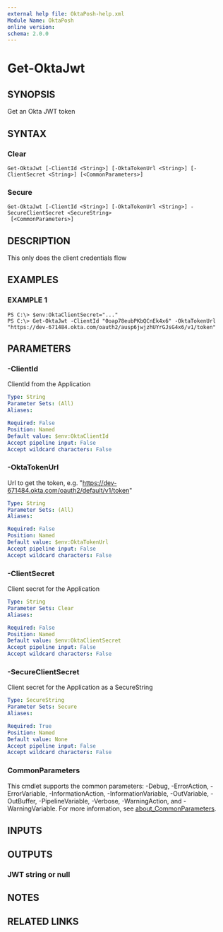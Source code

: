 ```yaml
---
external help file: OktaPosh-help.xml
Module Name: OktaPosh
online version:
schema: 2.0.0
---
```


# Get-OktaJwt

## SYNOPSIS
Get an Okta JWT token

## SYNTAX

### Clear
```
Get-OktaJwt [-ClientId <String>] [-OktaTokenUrl <String>] [-ClientSecret <String>] [<CommonParameters>]
```

### Secure
```
Get-OktaJwt [-ClientId <String>] [-OktaTokenUrl <String>] -SecureClientSecret <SecureString>
 [<CommonParameters>]
```

## DESCRIPTION
This only does the client credentials flow

## EXAMPLES

### EXAMPLE 1
```
PS C:\> $env:OktaClientSecret="..."
PS C:\> Get-OktaJwt -ClientId "0oap78eubPKbQCnEk4x6" -OktaTokenUrl "https://dev-671484.okta.com/oauth2/ausp6jwjzhUYrGJsG4x6/v1/token"
```

## PARAMETERS

### -ClientId
ClientId from the Application

```yaml
Type: String
Parameter Sets: (All)
Aliases:

Required: False
Position: Named
Default value: $env:OktaClientId
Accept pipeline input: False
Accept wildcard characters: False
```

### -OktaTokenUrl
Url to get the token, e.g.
"https://dev-671484.okta.com/oauth2/default/v1/token"

```yaml
Type: String
Parameter Sets: (All)
Aliases:

Required: False
Position: Named
Default value: $env:OktaTokenUrl
Accept pipeline input: False
Accept wildcard characters: False
```

### -ClientSecret
Client secret for the Application

```yaml
Type: String
Parameter Sets: Clear
Aliases:

Required: False
Position: Named
Default value: $env:OktaClientSecret
Accept pipeline input: False
Accept wildcard characters: False
```

### -SecureClientSecret
Client secret for the Application as a SecureString

```yaml
Type: SecureString
Parameter Sets: Secure
Aliases:

Required: True
Position: Named
Default value: None
Accept pipeline input: False
Accept wildcard characters: False
```

### CommonParameters
This cmdlet supports the common parameters: -Debug, -ErrorAction, -ErrorVariable, -InformationAction, -InformationVariable, -OutVariable, -OutBuffer, -PipelineVariable, -Verbose, -WarningAction, and -WarningVariable. For more information, see [about_CommonParameters](http://go.microsoft.com/fwlink/?LinkID=113216).

## INPUTS

## OUTPUTS

### JWT string or null
## NOTES

## RELATED LINKS

